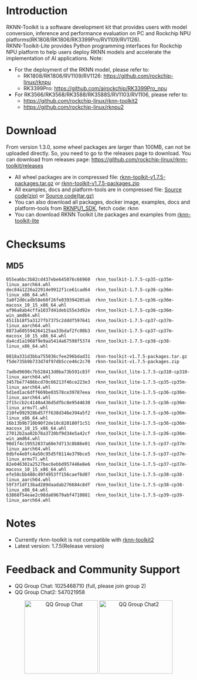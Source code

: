 # Introduction
RKNN-Toolkit is a software development kit that provides users with model conversion, inference and performance evaluation on PC and Rockchip NPU platforms(RK1808/RK1806/RK3399Pro/RV1109/RV1126).  
RKNN-Toolkit-Lite provides Python programming interfaces for Rockchip NPU platform to help users deploy RKNN models and accelerate the implementation of AI applications.
Note:
- For the deployment of the RKNN model, please refer to:
  - RK1808/RK1806/RV1109/RV1126: https://github.com/rockchip-linux/rknpu
  - RK3399Pro: https://github.com/airockchip/RK3399Pro_npu
- For RK3566/RK3568/RK3588/RK3588S/RV1103/RV1106, please refer to:
  - https://github.com/rockchip-linux/rknn-toolkit2
  - https://github.com/rockchip-linux/rknpu2
# Download
From version 1.3.0, some wheel packages are larger than 100MB, can not be uploaded directly. So, you need to go to the releases page to download.
You can download from releases page: https://github.com/rockchip-linux/rknn-toolkit/releases
- All wheel packages are in compressed file: [rknn-toolkit-v1.7.5-packages.tar.gz](https://github.com/rockchip-linux/rknn-toolkit/releases/download/v1.7.5/rknn-toolkit-v1.7.5-packages.tar.gz "rknn-toolkit-v1.7.5-packages.tar.gz") or [rknn-toolkit-v1.7.5-packages.zip](https://github.com/rockchip-linux/rknn-toolkit/releases/download/v1.7.5/rknn-toolkit-v1.7.5-packages.zip "rknn-toolkit-v1.7.5-packages.zip ")
- All examples, docs and platform-tools are in compressed file: [Source code(zip)](https://github.com/rockchip-linux/rknn-toolkit/archive/v1.7.5.zip "Source code(zip)") or [Source code(tar.gz)](https://github.com/rockchip-linux/rknn-toolkit/archive/v1.7.5.tar.gz "Source code(tar.gz)")
- You can also download all packages, docker image, examples, docs and platform-tools from [RKNPU1_SDK](https://console.zbox.filez.com/l/t5dxIs "RKNPU1_SDK"), fetch code: rknn
- You can download RKNN Toolkit Lite packages and examples from [rknn-toolkit-lite](rknn-toolkit-lite)
# Checksums
## MD5
```
055ea6bc3b82cd437ebe645076c66960  rknn_toolkit-1.7.5-cp35-cp35m-linux_aarch64.whl
dec84a1226a22914e9912f1ce61cad64  rknn_toolkit-1.7.5-cp36-cp36m-linux_x86_64.whl
3a0f2d0cadb58e60f26fe039394205ab  rknn_toolkit-1.7.5-cp36-cp36m-macosx_10_15_x86_64.whl
af96a8ab4cffa1037d41deb155e3d92e  rknn_toolkit-1.7.5-cp36-cp36m-win_amd64.whl
4511b18f5a3127fb7375c2dddf597641  rknn_toolkit-1.7.5-cp37-cp37m-linux_aarch64.whl
8873a605594264125aa33bdaf2fc08b3  rknn_toolkit-1.7.5-cp37-cp37m-macosx_10_15_x86_64.whl
da4cd1a1968f9e9aa5414a67598f5374  rknn_toolkit-1.7.5-cp38-cp38-linux_x86_64.whl

0818a331d3bba755036cfee296bdad31  rknn-toolkit-v1.7.5-packages.tar.gz
f5de735b9b733d74f97db5cce46c2c70  rknn-toolkit-v1.7.5-packages.zip

7adbd9698c7b528413d0ba73b591c83f  rknn_toolkit_lite-1.7.5-cp310-cp310-linux_aarch64.whl
3457be77486bcd70c66213f46ce223e3  rknn_toolkit_lite-1.7.5-cp35-cp35m-linux_aarch64.whl
5d1ed1ac6dff669be03578ce39787eea  rknn_toolkit_lite-1.7.5-cp36-cp36m-linux_aarch64.whl
2f15ccb2c4140a436d5dfbc8e9544630  rknn_toolkit_lite-1.7.5-cp36-cp36m-linux_armv7l.whl
210fe992928bd57ff638d346e394a5f2  rknn_toolkit_lite-1.7.5-cp36-cp36m-linux_x86_64.whl
16b13b9b710b90f2de10c820180f1c51  rknn_toolkit_lite-1.7.5-cp36-cp36m-macosx_10_15_x86_64.whl
27012b2aa02b78a3720bf9d34e5a42cf  rknn_toolkit_lite-1.7.5-cp36-cp36m-win_amd64.whl
90d1f4c19552837a60e7d713c8b86e01  rknn_toolkit_lite-1.7.5-cp37-cp37m-linux_aarch64.whl
0dbfe4e8fc4a50c95d5f8114e379bce5  rknn_toolkit_lite-1.7.5-cp37-cp37m-linux_armv7l.whl
82e046302a2527bec6ebbd957446e8e6  rknn_toolkit_lite-1.7.5-cp37-cp37m-macosx_10_15_x86_64.whl
efe50cbb488c49f4953ff156caef6d07  rknn_toolkit_lite-1.7.5-cp38-cp38-linux_aarch64.whl
59f3f1df13bad289daadab276684c8df  rknn_toolkit_lite-1.7.5-cp38-cp38-linux_x86_64.whl
63868f54eae2c98da69679abf4710881  rknn_toolkit_lite-1.7.5-cp39-cp39-linux_aarch64.whl
```

# Notes
- Currently rknn-toolkit is not compatible with [rknn-toolkit2](https://github.com/rockchip-linux/rknn-toolkit2)
- Latest version: 1.7.5(Release version)

# Feedback and Community Support
- QQ Group Chat: 1025468710 (full, please join group 2)
- QQ Group Chat2: 547021958 
<center class="half">
  <img width="200" height="200"  src="https://github.com/rockchip-linux/rknn-toolkit/blob/master/QQGroupQRCode.png" title="QQ Group Chat"/>
  <img width="200" height="200"  src="https://github.com/rockchip-linux/rknn-toolkit/blob/master/QQGroup2QRCode.png" title="QQ Group Chat2"/>
</center>

